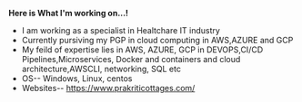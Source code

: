 **Here is What I'm working on...!**

 - I am working as a specialist in Healtchare IT industry
 - Currently pursiving my PGP in cloud computing in AWS,AZURE and GCP
 - My feild of expertise lies in AWS, AZURE, GCP in DEVOPS,CI/CD Pipelines,Microservices, Docker and containers and cloud architecture,AWSCLI, networking, SQL etc
 - OS-- Windows, Linux, centos
 - Websites-- https://www.prakriticottages.com/
